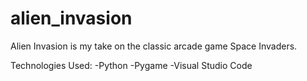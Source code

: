 # alien_invasion
Alien Invasion is my take on the classic arcade game Space Invaders.

Technologies Used:
  -Python
  -Pygame
  -Visual Studio Code
  
